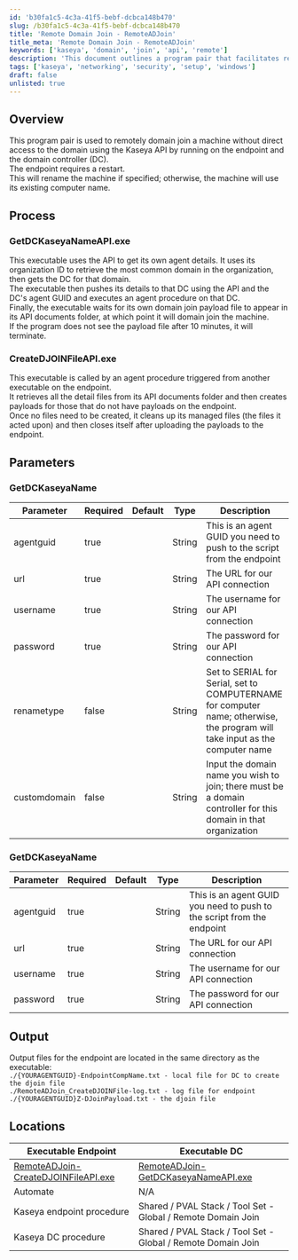 ```yaml
---
id: 'b30fa1c5-4c3a-41f5-bebf-dcbca148b470'
slug: /b30fa1c5-4c3a-41f5-bebf-dcbca148b470
title: 'Remote Domain Join - RemoteADJoin'
title_meta: 'Remote Domain Join - RemoteADJoin'
keywords: ['kaseya', 'domain', 'join', 'api', 'remote']
description: 'This document outlines a program pair that facilitates remote domain joining of machines without direct domain access by utilizing the Kaseya API. It details the processes involved, parameters required, and output generated during the execution of the program.'
tags: ['kaseya', 'networking', 'security', 'setup', 'windows']
draft: false
unlisted: true
---
```


## Overview

This program pair is used to remotely domain join a machine without direct access to the domain using the Kaseya API by running on the endpoint and the domain controller (DC).  
The endpoint requires a restart.  
This will rename the machine if specified; otherwise, the machine will use its existing computer name.

## Process

### GetDCKaseyaNameAPI.exe

This executable uses the API to get its own agent details. It uses its organization ID to retrieve the most common domain in the organization, then gets the DC for that domain.  
The executable then pushes its details to that DC using the API and the DC's agent GUID and executes an agent procedure on that DC.  
Finally, the executable waits for its own domain join payload file to appear in its API documents folder, at which point it will domain join the machine.  
If the program does not see the payload file after 10 minutes, it will terminate.

### CreateDJOINFileAPI.exe

This executable is called by an agent procedure triggered from another executable on the endpoint.  
It retrieves all the detail files from its API documents folder and then creates payloads for those that do not have payloads on the endpoint.  
Once no files need to be created, it cleans up its managed files (the files it acted upon) and then closes itself after uploading the payloads to the endpoint.

## Parameters

### GetDCKaseyaName

| Parameter     | Required | Default | Type   | Description                                                                                             |
|---------------|----------|---------|--------|---------------------------------------------------------------------------------------------------------|
| agentguid     | true     |         | String | This is an agent GUID you need to push to the script from the endpoint                                   |
| url           | true     |         | String | The URL for our API connection                                                                           |
| username      | true     |         | String | The username for our API connection                                                                      |
| password      | true     |         | String | The password for our API connection                                                                      |
| renametype    | false    |         | String | Set to SERIAL for Serial, set to COMPUTERNAME for computer name; otherwise, the program will take input as the computer name |
| customdomain  | false    |         | String | Input the domain name you wish to join; there must be a domain controller for this domain in that organization |

### GetDCKaseyaName

| Parameter     | Required | Default | Type   | Description                                                                                             |
|---------------|----------|---------|--------|---------------------------------------------------------------------------------------------------------|
| agentguid     | true     |         | String | This is an agent GUID you need to push to the script from the endpoint                                   |
| url           | true     |         | String | The URL for our API connection                                                                           |
| username      | true     |         | String | The username for our API connection                                                                      |
| password      | true     |         | String | The password for our API connection                                                                      |

## Output

Output files for the endpoint are located in the same directory as the executable:  
`./{YOURAGENTGUID}-EndpointCompName.txt - local file for DC to create the djoin file`  
`./RemoteADJoin_CreateDJOINFile-log.txt - log file for endpoint`  
`./{YOURAGENTGUID}Z-DJoinPayload.txt - the djoin file`

## Locations

| Executable Endpoint                                                                                     | Executable DC                                                                                          |
|---------------------------------------------------------------------------------------------------------|--------------------------------------------------------------------------------------------------------|
| [RemoteADJoin-CreateDJOINFileAPI.exe](https://file.provaltech.com/repo/app/RemoteADJoin-CreateDJOINFileAPI.exe) | [RemoteADJoin-GetDCKaseyaNameAPI.exe](https://file.provaltech.com/repo/app/RemoteADJoin-GetDCKaseyaNameAPI.exe) |
| Automate                                                                                               | N/A                                                                                                    |
| Kaseya endpoint procedure                                                                               | Shared / PVAL Stack / Tool Set - Global / Remote Domain Join                                          |
| Kaseya DC procedure                                                                                   | Shared / PVAL Stack / Tool Set - Global / Remote Domain Join                                          |

